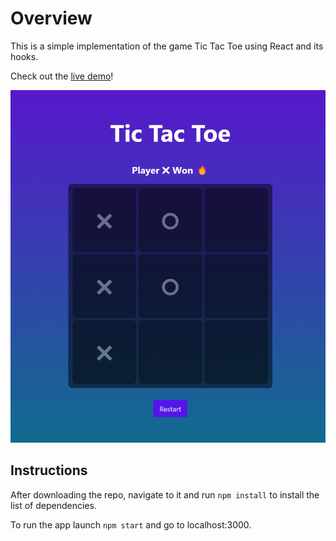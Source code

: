 # Overview

This is a simple implementation of the game Tic Tac Toe using React and its hooks.

Check out the [live demo](https://michiyoyo.github.io/react-tris/)!

<img src="https://github.com/MichiyoYo/react-tris/blob/main/public/tictactoe.png?raw=true" alt="a screenshot of the app">

## Instructions

After downloading the repo, navigate to it and run `npm install` to install the list of dependencies.

To run the app launch `npm start` and go to localhost:3000.
